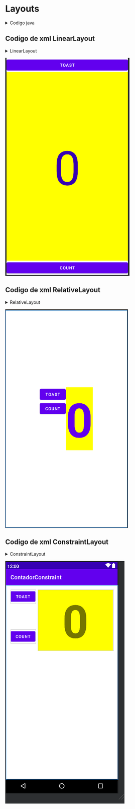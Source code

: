 # Layouts

<details>
<summary>Codigo java</summary>
<br>
package com.example.contadortoast;

import androidx.annotation.NonNull;
import androidx.appcompat.app.AppCompatActivity;

import android.os.Bundle;
import android.os.PersistableBundle;
import android.view.View;
import android.widget.Button;
import android.widget.TextView;
import android.widget.Toast;

public class MainActivity extends AppCompatActivity {

    private Button button_toast;
    private TextView show_count;
    private Button button_count;

    private int num=0;

    @Override
    protected void onCreate(Bundle savedInstanceState) {
        super.onCreate(savedInstanceState);
        setContentView(R.layout.activity_main);

        button_toast=(Button) findViewById(R.id.button_toast);
        show_count =(TextView) findViewById(R.id.show_count);
        button_count=(Button) findViewById(R.id.button_count);

        if (savedInstanceState != null) {
            num= savedInstanceState.getInt("num");
            show_count.setText(String.valueOf(num));
        }


        button_toast.setOnClickListener(new View.OnClickListener() {
            @Override
            public void onClick(View view) {
                Toast.makeText(MainActivity.this, "Has hecho "+num+" click", Toast.LENGTH_SHORT).show();
            }
        });

        button_count.setOnClickListener(new View.OnClickListener() {
            @Override
            public void onClick(View view) {
                num+=1;
                show_count.setText(String.valueOf(num));
            }
        });


    }

    @Override
    public void onSaveInstanceState(Bundle savedInstanceState) {

        savedInstanceState.putInt("num",num);
        super.onSaveInstanceState(savedInstanceState);
    }
}
</details>


## Codigo de xml LinearLayout
<details>
<summary>LinearLayout</summary>
<br>
<?xml version="1.0" encoding="utf-8"?>
<LinearLayout xmlns:android="http://schemas.android.com/apk/res/android"
    xmlns:app="http://schemas.android.com/apk/res-auto"
    xmlns:tools="http://schemas.android.com/tools"
    android:layout_width="match_parent"
    android:layout_height="match_parent"
    tools:context=".MainActivity"
    android:gravity="center"
    android:orientation="vertical">


    <Button
        android:id="@+id/button_toast"
        android:layout_width="match_parent"
        android:layout_height="wrap_content"
        android:text="Toast"
        />

    <TextView
        android:id="@+id/show_count"
        android:layout_width="match_parent"
        android:layout_height="wrap_content"
        android:gravity="center"
        android:background="@color/yellow"
        android:textColor="@color/design_default_color_primary_dark"
        android:text="0"
        android:textSize="160sp"
        android:layout_weight="2"/>

    <Button
        android:id="@+id/button_count"
        android:layout_width="match_parent"
        android:layout_height="wrap_content"
        android:text="Count"
        />

</LinearLayout>
</details>

![](https://github.com/ZhijunLin7/ContadorToast/blob/master/Camera%20Roll/1.1.PNG)

## Codigo de xml RelativeLayout
<details>
<summary>RelativeLayout</summary>
<br>
<?xml version="1.0" encoding="utf-8"?>
<RelativeLayout xmlns:android="http://schemas.android.com/apk/res/android"
    xmlns:app="http://schemas.android.com/apk/res-auto"
    xmlns:tools="http://schemas.android.com/tools"
    android:layout_width="match_parent"
    android:layout_height="match_parent"
    tools:context=".MainActivity"
    android:gravity="center"
    android:orientation="vertical">


    <Button
        android:id="@+id/button_toast"
        android:layout_width="wrap_content"
        android:layout_height="wrap_content"
        android:layout_gravity="center_horizontal"
        android:text="Toast" />

    <Button
        android:id="@+id/button_count"
        android:layout_width="wrap_content"
        android:layout_height="wrap_content"
        android:layout_gravity="center_horizontal"
        android:layout_below="@+id/button_toast"
        android:layout_alignParentLeft="true"
        android:layout_alignParentStart="true"
        android:text="Count"/>

    <TextView
        android:id="@+id/show_count"
        android:layout_width="wrap_content"
        android:layout_height="wrap_content"
        android:layout_gravity="center_horizontal"
        android:background="@color/yellow"
        android:gravity="center"
        android:text="0"
        android:textColor="@color/design_default_color_primary"
        android:textSize="160sp"
        android:textStyle="bold"
        android:layout_alignParentTop="true"
        android:layout_toRightOf="@+id/button_toast"
        android:layout_toEndOf="@+id/button_toast" />


</RelativeLayout>
</details>

![](https://github.com/ZhijunLin7/ContadorToast/blob/master/Camera%20Roll/1.2.PNG)

## Codigo de xml ConstraintLayout
<details>
<summary>ConstraintLayout</summary>
<br>
<?xml version="1.0" encoding="utf-8"?>
<androidx.constraintlayout.widget.ConstraintLayout xmlns:android="http://schemas.android.com/apk/res/android"
    xmlns:app="http://schemas.android.com/apk/res-auto"
    xmlns:tools="http://schemas.android.com/tools"
    android:id="@+id/linearLayout"
    android:layout_width="match_parent"
    android:layout_height="match_parent"
    android:gravity="center"
    tools:context=".MainActivity">


    <Button
        android:id="@+id/button_toast"
        android:layout_width="wrap_content"
        android:layout_height="wrap_content"
        android:layout_marginLeft="16dp"
        android:layout_marginTop="16dp"
        android:text="Toast"
        app:layout_constraintLeft_toLeftOf="parent"
        app:layout_constraintTop_toTopOf="parent" />

    <TextView
        android:id="@+id/show_count"
        android:layout_width="0dp"
        android:layout_height="wrap_content"
        android:layout_marginLeft="8dp"
        android:layout_marginTop="16dp"
        android:layout_marginRight="16dp"
        android:background="@color/yellow"
        android:gravity="center"
        android:text="0"
        android:textSize="160sp"
        android:textStyle="bold"
        app:layout_constraintLeft_toRightOf="@+id/button_count"
        app:layout_constraintRight_toRightOf="parent"
        app:layout_constraintTop_toTopOf="parent" />


    <Button
        android:id="@+id/button_count"
        android:layout_width="wrap_content"
        android:layout_height="wrap_content"
        android:layout_marginLeft="16dp"
        android:text="Count"
        android:textColor="@android:color/white"
        app:layout_constraintBaseline_toBaselineOf="@+id/show_count"
        app:layout_constraintLeft_toLeftOf="parent" />

</androidx.constraintlayout.widget.ConstraintLayout>
</details>

![](https://github.com/ZhijunLin7/ContadorToast/blob/master/Camera%20Roll/1.3.PNG)


